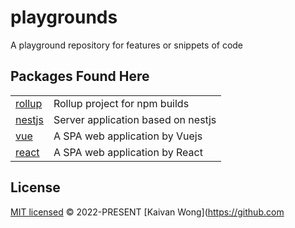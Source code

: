 # playgrounds

A playground repository for features or snippets of code

## Packages Found Here

|                           |                                    |
| ------------------------- | ---------------------------------- |
| [rollup](packages/rollup) | Rollup project for npm builds      |
| [nestjs](packages/nestjs) | Server application based on nestjs |
| [vue](packages/vue)       | A SPA web application by Vuejs     |
| [react](packages/react)   | A SPA web application by React     |

## License

[MIT licensed](./LICENSE) © 2022-PRESENT [Kaivan Wong](https://github.com